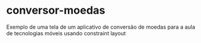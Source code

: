 # conversor-moedas
Exemplo de uma tela de um aplicativo de conversão de moedas para a aula de tecnologias móveis usando constraint layout
